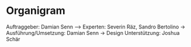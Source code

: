 # Organigram

Auftraggeber: Damian Senn
--> Experten: Severin Räz, Sandro Bertolino
-> Ausführung/Umsetzung: Damian Senn
-> Design Unterstützung: Joshua Schär
